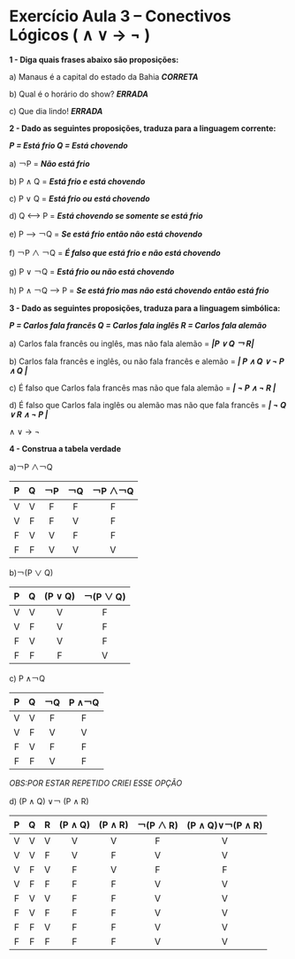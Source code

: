 # Exercício Aula 3 – Conectivos Lógicos ( ∧ ∨ → ¬ ) 


**1 - Diga quais frases abaixo são proposições:**

a) Manaus é a capital do estado da Bahia   ***CORRETA***

b) Qual é o horário do show? ***ERRADA***

c) Que dia lindo! ***ERRADA***

**2 - Dado as seguintes proposições, traduza para a linguagem corrente:**

***P = Está frio Q = Está chovendo***

a) ￢P  = ***Não está frio***

b) P ∧ Q = ***Está frio e está chovendo***

c) P ∨ Q = ***Está frio ou está chovendo***

d) Q ⟷ P = ***Está chovendo se somente se está frio***

e) P ⟶ ￢Q = ***Se está frio então não está chovendo***

f) ￢P ∧ ￢Q = ***É falso que está frio e não está chovendo***

g) P ∨ ￢Q = ***Está frio ou não está chovendo***

h) P ∧ ￢Q ⟶ P = ***Se está frio mas não está chovendo então está frio***

**3 - Dado as seguintes proposições, traduza para a linguagem simbólica:**

***P = Carlos fala francês Q = Carlos fala inglês R = Carlos fala alemão***

a) Carlos fala francês ou inglês, mas não fala alemão =
***|P ∨ Q ￢ R|***

b) Carlos fala francês e inglês, ou não fala francês e alemão = ***| P ∧ Q ∨ ¬ P ∧ Q |***

c) É falso que Carlos fala francês mas não que fala alemão = ***| ¬ P ∧ ¬ R |***

d) É falso que Carlos fala inglês ou alemão mas não que fala francês = ***| ¬ Q ∨ R ∧ ¬ P |***


∧ ∨ → ¬ 



**4 - Construa a tabela verdade**

a)￢P ∧￢Q 

|  P  |  Q  | ￢P | ￢Q | ￢P ∧￢Q | 
|:---:|:---:|:---:|:---:|  :---:  | 
|  V  |  V  |  F  |  F  |    F    |   
|  V  |  F  |  F  |  V  |    F    |   
|  F  |  V  |  V  |  F  |    F    |    
|  F  |  F  |  V  |  V  |    V    |   



b)￢(P ∨ Q)

|  P  |  Q  | (P ∨ Q) |  ￢(P ∨ Q) | 
|:---:|:---:|  :---:  |    :---:   | 
|  V  |  V  |    V    |      F     |   
|  V  |  F  |    V    |      F     |   
|  F  |  V  |    V    |      F     |    
|  F  |  F  |    F    |      V     |   



c) P ∧￢Q 

|  P  |  Q  | ￢Q |   P ∧￢Q  | 
|:---:|:---:|:---:|   :---:  | 
|  V  |  V  |  F  |     F    |   
|  V  |  F  |  V  |     V    |   
|  F  |  V  |  F  |     F    |    
|  F  |  F  |  V  |     F    | 

*OBS:POR ESTAR REPETIDO CRIEI ESSE OPÇÃO*

d) (P ∧ Q) ∨￢ (P ∧ R)

|  P  |  Q  |  R  | (P ∧ Q) | (P ∧ R) | ￢(P ∧ R) | (P ∧ Q)∨￢(P ∧ R)|
|:---:|:---:|:---:|  :---:  |  :---:  |   :---:   |       :---:      |
|  V  |  V  |  V  |    V    |    V    |     F     |         V        |
|  V  |  V  |  F  |    V    |    F    |     V     |         V        |
|  V  |  F  |  V  |    F    |    V    |     F     |         F        |
|  V  |  F  |  F  |    F    |    F    |     V     |         V        |
|  F  |  V  |  V  |    F    |    F    |     V     |         V        |
|  F  |  V  |  F  |    F    |    F    |     V     |         V        |
|  F  |  F  |  V  |    F    |    F    |     V     |         V        |
|  F  |  F  |  F  |    F    |    F    |     V     |         V        |


    